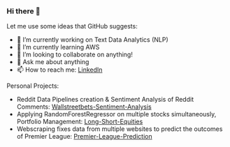 ### Hi there 👋

Let me use some ideas that GitHub suggests:

- 🔭 I’m currently working on Text Data Analytics (NLP)
- 🌱 I’m currently learning AWS
- 👯 I’m looking to collaborate on anything!
- 💬 Ask me about anything
- 📫 How to reach me: [LinkedIn](https://www.linkedin.com/in/yaswanthbangaru/)


Personal Projects:

- Reddit Data Pipelines creation & Sentiment Analysis of Reddit Comments: [Wallstreetbets-Sentiment-Analysis](https://github.com/ybangaru/wallstreetbets-sentiment-analysis)
- Applying RandomForestRegressor on multiple stocks simultaneously, Portfolio Management: [Long-Short-Equities](https://github.com/ybangaru/long-short-equities)
- Webscraping fixes data from multiple websites to predict the outcomes of Premier League: [Premier-League-Prediction](https://github.com/ybangaru/premier-league)
